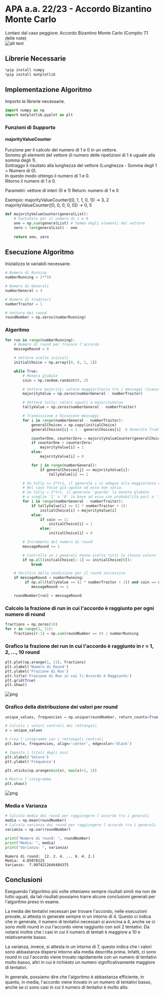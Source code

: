 # APA a.a. 22/23 - Accordo Bizantino Monte Carlo

Lontani dal caso peggiore: Accordo Bizantino Monte Carlo (Compito 7.1 delle note)<br>
![alt text](7.1.png "Accordo Bizantino Monte Carlo")

## Librerie Necessarie


```python
%pip install numpy
%pip install matplotlib
```

## Implementazione Algoritmo

Importo le librerie necessarie. <br>


```python
import numpy as np
import matplotlib.pyplot as plt
```

### Funzioni di Supporto

#### majorityValueCounter
Funzione per il calcolo del numero di 1 e 0 in un vettore. <br>
Sommo gli elementi del vettore (il numero delle ripetizioni di 1 è uguale alla somma degli 1). <br>
Sottraggo il risultato alla lunghezza del vettore (Lunghezza - Somma degli 1 = Numero di 0). <br>
In questo modo ottengo il numero di 1 e 0. <br>
Ritorno il numero di 1 e 0. <br>

Parametri: vettore di interi (0 e 1)
Return: numero di 1 e 0

Esempio: majorityValueCounter([0, 1, 1, 0, 1]) -> 3, 2
         majorityValueCounter([0, 0, 0, 0, 0]) -> 0, 5



```python
def majorityValueCounter(generalList):
    # Contatore per il numero di 1 e 0
    one = np.sum(generalList) # Somma degli elementi del vettore
    zero = len(generalList) - one
    
    return one, zero
```

## Esecuzione Algoritmo

Inizializzo le variabili necessarie. <br>


```python
# Numero di Running
numberRunning = 2**10

# Numero di Generali
numberGeneral = 4

# Numero di traditori
numberTraitor = 1

# Vettore dei round
roundNumber = np.zeros(numberRunning)

```

### Algoritmo


```python
for run in range(numberRunning):
    # Numero di round per trovare l'accordo
    messageRound = 0

    # Vettore scelte iniziali
    initialChoice = np.array([0, 0, 1, 1])

    while True:
        # Moneta globale 
        coin = np.random.randint(0, 2)

        # Vettore majority: valore maggioritario tra i messaggi ricevuti
        majorityValue = np.zeros(numberGeneral - numberTraitor)

        # Vettore tally: valori uguali a majorityValue
        tallyValue = np.zeros(numberGeneral - numberTraitor)

        # Trasmissione e Ricezione messaggi
        for i in range(numberGeneral - numberTraitor):
            generalChoices = np.copy(initialChoice)
            generalChoices[i] = 1 - generalChoices[i]  # Generale Traditore inverte il bit

            counterOne, counterZero = majorityValueCounter(generalChoices)
            if counterOne > counterZero:
                majorityValue[i] = 1
            else:
                majorityValue[i] = 0

            for j in range(numberGeneral):
                if generalChoices[j] == majorityValue[i]:
                    tallyValue[i] += 1

        # Se tally >= 2*t+1, il generale i si adegua alla maggioranza e la scelta diventa uguale ai valori in majorityValue.
        # Nel caso fosse già uguale ad esso non varia.
        # Se tally < 2*t+1, il generale 'guarda' la moneta globale 
        # e sceglie '1' o '0' in base ad essa con probabilità pari a '1/2'.
        for i in range(numberGeneral - numberTraitor):
            if tallyValue[i] >= (2 * numberTraitor + 1):
                initialChoice[i] = majorityValue[i]
            else:
                if coin == 1:
                    initialChoice[i] = 1
                else:
                    initialChoice[i] = 0

        # Incremento del numero di round
        messageRound += 1

        # Controllo se i generali hanno scelto tutti lo stesso valore
        if np.all(initialChoice[:-1] == initialChoice[0]):
            break

    # Verifica della condizione per il round successivo
    if messageRound < numberRunning:
         if np.all(tallyValue >= (2 * numberTraitor + 1)) and coin == np.argmax(np.bincount(majorityValue.astype(int))):
            messageRound += 1

    roundNumber[run] = messageRound
```

### Calcolo la frazione di run in cui l'accordo è raggiunto per ogni numero di round


```python
fractions = np.zeros(10)
for r in range(1, 11):
    fractions[r-1] = np.sum(roundNumber == r) / numberRunning
```

### Grafico la frazione dei run in cui l'accordo è raggiunto in r = 1, 2, ..., 10 round


```python
plt.plot(np.arange(1, 11), fractions)
plt.xlabel('Numero di Round')
plt.ylabel('Frazione di Run')
plt.title('Frazione di Run in cui l\'Accordo è Raggiunto')
plt.grid(True)
plt.show()
```


    
![png](MC_ByzantineGeneral_files/MC_ByzantineGeneral_13_0.png)
    


### Grafico della distribuzione dei valori per round


```python
unique_values, frequencies = np.unique(roundNumber, return_counts=True)

# Calcola i valori centrali dei rettangoli
x = unique_values

# Crea l'istogramma con i rettangoli centrati
plt.bar(x, frequencies, align='center', edgecolor='black')

# Imposta i titoli degli assi
plt.xlabel('Valore')
plt.ylabel('Frequenza')

plt.xticks(np.arange(min(x), max(x)+1, 2))

# Mostra l'istogramma
plt.show()
```


    
![png](MC_ByzantineGeneral_files/MC_ByzantineGeneral_15_0.png)
    


### Media e Varianza


```python
# Calcolo media dei round per raggiungere l'accordo tra i generali
media = np.mean(roundNumber)
# Calcolo varianza dei round per raggiungere l'accordo tra i generali
varianza = np.var(roundNumber)

print("Numero di round: ", roundNumber)
print("Media: ", media)
print("Varianza: ", varianza)
```

    Numero di round:  [2. 2. 4. ... 6. 4. 2.]
    Media:  4.05078125
    Varianza:  7.9974212646484375
    

## Conclusioni

Eseguendo l'algoritmo più volte otteniamo sempre risultati simili ma non de tutto uguali, da tali risultati possiamo trarre alcune conclusioni generali per l'algoritmo preso in esame. <br>

La media dei tentativi necessari per trovare l'accordo, nelle esecuzioni provate, si attesta in generale sempre in un intorno di 4. 
Questo ci indica che in generale, il numero di tentativi necessari si avvicina a 4, anche se ci sono molti round in cui l'accordo viene raggiunto con soli 2 tentativi. Da notarsi inoltre che i casi in cui il numero di tentati è maggiore a 10 e relativamente basso. <br>

La varianza, invece, si attesta in un intorno di 7, questo indica che i valori sono abbastanza dispersi intorno alla media descritta prima. Infatti, ci sono round in cui l'accordo viene trovato rapidamente con un numero di tentativi molto basso, altri in cui è richiesto un numero significativamente maggiore di tentativi. <br>

In generale, possiamo dire che l'algoritmo è abbastanza efficiente, in quanto, in media, l'accordo viene trovato in un numero di tentativi basso, anche se ci sono casi in cui il numero di tentativi è molto alto. <br>
